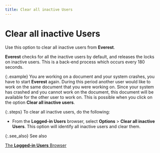 ```yaml
---
title: Clear all inactive Users
---
```


# Clear all inactive Users


Use this option to clear all inactive users from **Everest**.


**Everest** checks for all the inactive  users by default, and releases the locks on inactive users. This is a  back-end process which occurs every 180 seconds.


{:.example}
You are working on a document and your system  crashes, you have to start **Everest**  again. During this period another user would like to work on the same  document that you were working on. Since your system has crashed and you  cannot work on the document, this document will be available for the other  user to work on. This is possible when you click on the option **Clear 
 all inactive users**.


{:.steps}
To clear all inactive users, do the following:

- From the **Logged-in Users** browser, select **Options** > **Clear 
 all inactive Users**. This option will identify all inactive users  and clear them.



{:.see_also}
See also


[The  **Logged-in Users** Browser]({{site.wwe_baseurl}}/misc/the_logged_in_users_browser.html)
